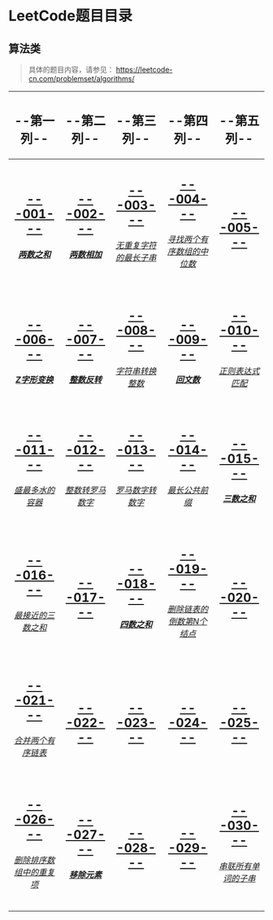 # LeetCode题目目录
## 算法类
> 具体的题目内容，请参见：
> https://leetcode-cn.com/problemset/algorithms/

| <h2>--第一列-- | <h2>--第二列-- | <h2>--第三列-- | <h2>--第四列-- | <h2>--第五列-- |
| :-: | :-: | :-: | :-: | :-: |
| [<h2>---001---<h5>两数之和](https://github.com/wulling1024/LeetCode/tree/master/Project/Project_001/src "请见详情") | [<h2>---002---<h5>两数相加](https://github.com/wulling1024/LeetCode/tree/master/Project/Project_002/src "请见详情") | [<h2>---003---<h6>无重复字符的最长子串](https://github.com/wulling1024/LeetCode/tree/master/Project/Project_003/src "请见详情") | [<h2>---004---<h6>寻找两个有序数组的中位数](https://github.com/wulling1024/LeetCode/tree/master/Project/Project_004/src "请见详情") | [<h2>---005---](https://github.com/wulling1024/LeetCode/tree/master/Project/Project_005/src "请见详情") |
| [<h2>---006---<h5>Z字形变换](https://github.com/wulling1024/LeetCode/tree/master/Project/Project_006/src "请见详情") | [<h2>---007---<h5>整数反转](https://github.com/wulling1024/LeetCode/tree/master/Project/Project_007/src "请见详情") | [<h2>---008---<h6>字符串转换整数](https://github.com/wulling1024/LeetCode/tree/master/Project/Project_008/src "请见详情") | [<h2>---009---<h5>回文数](https://github.com/wulling1024/LeetCode/tree/master/Project/Project_009/src "请见详情") | [<h2>---010---<h6>正则表达式匹配](https://github.com/wulling1024/LeetCode/tree/master/Project/Project_010/src "请见详情") |
| [<h2>---011---<h6>盛最多水的容器](https://github.com/wulling1024/LeetCode/tree/master/Project/Project_011/src "请见详情") | [<h2>---012---<h6>整数转罗马数字](https://github.com/wulling1024/LeetCode/tree/master/Project/Project_012/src "请见详情") | [<h2>---013---<h6>罗马数字转数字](https://github.com/wulling1024/LeetCode/tree/master/Project/Project_013/src "请见详情") | [<h2>---014---<h6>最长公共前缀](https://github.com/wulling1024/LeetCode/tree/master/Project/Project_014/src "请见详情") | [<h2>---015---<h5>三数之和](https://github.com/wulling1024/LeetCode/tree/master/Project/Project_015/src "请见详情") |
| [<h2>---016---<h6>最接近的三数之和](https://github.com/wulling1024/LeetCode/tree/master/Project/Project_016/src "请见详情") | [<h2>---017---](https://github.com/wulling1024/LeetCode/tree/master/Project/Project_017/src "请见详情") | [<h2>---018---<h5>四数之和](https://github.com/wulling1024/LeetCode/tree/master/Project/Project_018/src "请见详情") | [<h2>---019---<h6>删除链表的倒数第N个结点](https://github.com/wulling1024/LeetCode/tree/master/Project/Project_019/src "请见详情") | [<h2>---020---](https://github.com/wulling1024/LeetCode/tree/master/Project/Project_020/src "请见详情") |
| [<h2>---021---<h6>合并两个有序链表](https://github.com/wulling1024/LeetCode/tree/master/Project/Project_021/src "请见详情") | [<h2>---022---](https://github.com/wulling1024/LeetCode/tree/master/Project/Project_022/src "请见详情") | [<h2>---023---](https://github.com/wulling1024/LeetCode/tree/master/Project/Project_023/src "请见详情") | [<h2>---024---](https://github.com/wulling1024/LeetCode/tree/master/Project/Project_024/src "请见详情") | [<h2>---025---](https://github.com/wulling1024/LeetCode/tree/master/Project/Project_025/src "请见详情") |
| [<h2>---026---<h6>删除排序数组中的重复项](https://github.com/wulling1024/LeetCode/tree/master/Project/Project_026/src "请见详情") | [<h2>---027---<h5>移除元素](https://github.com/wulling1024/LeetCode/tree/master/Project/Project_027/src "请见详情") | [<h2>---028---](https://github.com/wulling1024/LeetCode/tree/master/Project/Project_028/src "请见详情") | [<h2>---029---](https://github.com/wulling1024/LeetCode/tree/master/Project/Project_029/src "请见详情") | [<h2>---030---<h6>串联所有单词的子串](https://github.com/wulling1024/LeetCode/tree/master/Project/Project_030/src "请见详情") |

